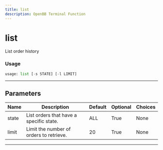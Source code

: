 ```yaml
---
title: list
description: OpenBB Terminal Function
---
```


# list

List order history

### Usage

```python
usage: list [-s STATE] [-l LIMIT]
```

---

## Parameters

| Name | Description | Default | Optional | Choices |
| ---- | ----------- | ------- | -------- | ------- |
| state | List orders that have a specific state. | ALL | True | None |
| limit | Limit the number of orders to retrieve. | 20 | True | None |

---
